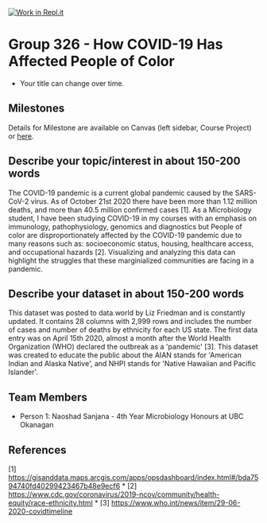 [![Work in Repl.it](https://classroom.github.com/assets/work-in-replit-14baed9a392b3a25080506f3b7b6d57f295ec2978f6f33ec97e36a161684cbe9.svg)](https://classroom.github.com/online_ide?assignment_repo_id=311541&assignment_repo_type=GroupAssignmentRepo)
# Group 326 - How COVID-19 Has Affected People of Color

- Your title can change over time.

## Milestones

Details for Milestone are available on Canvas (left sidebar, Course Project) or [here](https://firas.moosvi.com/courses/data301/project/milestone01.html).

## Describe your topic/interest in about 150-200 words

The COVID-19 pandemic is a current global pandemic caused by the SARS-CoV-2 virus. As of October 21st 2020 there have been more than 1.12 million deaths, and more than 40.5 million confirmed cases [1]. As a Microbiology student, I have been studying COVID-19 in my courses with an emphasis on immunology, pathophysiology, genomics and diagnostics but   People of color are disproportionately affected by the COVID-19 pandemic due to many reasons such as: socioeconomic status, housing, healthcare access, and occupational hazards [2]. Visualizing and analyzing this data can highlight the struggles that these marginialized communities are facing in a pandemic. 

## Describe your dataset in about 150-200 words

This dataset was posted to data.world by Liz Friedman and is constantly updated. It contains 28 columns with 2,999 rows and includes the number of cases and number of deaths by ethnicity for each US state. The first data entry was on April 15th 2020, almost a month after the World Health Organization (WHO) declared the outbreak as a 'pandemic' [3]. This dataset was created to educate the public about the AIAN stands for 'American Indian and Alaska Native', and NHPI stands for 'Native Hawaiian and Pacific Islander'.  

## Team Members

- Person 1: Naoshad Sanjana - 4th Year Microbiology Honours at UBC Okanagan 

## References

[1] https://gisanddata.maps.arcgis.com/apps/opsdashboard/index.html#/bda7594740fd40299423467b48e9ecf6
*
[2] https://www.cdc.gov/coronavirus/2019-ncov/community/health-equity/race-ethnicity.html
*
[3] https://www.who.int/news/item/29-06-2020-covidtimeline
